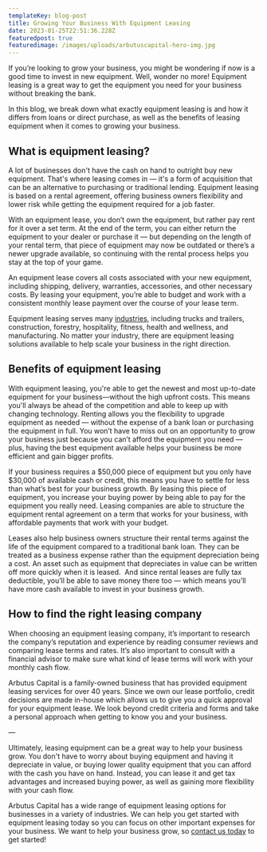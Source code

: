 ```yaml
---
templateKey: blog-post
title: Growing Your Business With Equipment Leasing
date: 2023-01-25T22:51:36.228Z
featuredpost: true
featuredimage: /images/uploads/arbutuscapital-hero-img.jpg
---
```

If you’re looking to grow your business, you might be wondering if now is a good time to invest in new equipment. Well, wonder no more! Equipment leasing is a great way to get the equipment you need for your business without breaking the bank. 

In this blog, we break down what exactly equipment leasing is and how it differs from loans or direct purchase, as well as the benefits of leasing equipment when it comes to growing your business.  

## What is equipment leasing?

A lot of businesses don't have the cash on hand to outright buy new equipment. That's where leasing comes in — it's a form of acquisition that can be an alternative to purchasing or traditional lending. Equipment leasing is based on a rental agreement, offering business owners flexibility and lower risk while getting the equipment required for a job faster. 

With an equipment lease, you don’t own the equipment, but rather pay rent for it over a set term. At the end of the term, you can either return the equipment to your dealer or purchase it — but depending on the length of your rental term, that piece of equipment may now be outdated or there’s a newer upgrade available, so continuing with the rental process helps you stay at the top of your game.

An equipment lease covers all costs associated with your new equipment, including shipping, delivery, warranties, accessories, and other necessary costs. By leasing your equipment, you’re able to budget and work with a consistent monthly lease payment over the course of your lease term. 

Equipment leasing serves many [industries](https://arbutuscapital.com/industries), including trucks and trailers, construction, forestry, hospitality, fitness, health and wellness, and manufacturing. No matter your industry, there are equipment leasing solutions available to help scale your business in the right direction.

## Benefits of equipment leasing

With equipment leasing, you're able to get the newest and most up-to-date equipment for your business—without the high upfront costs. This means you'll always be ahead of the competition and able to keep up with changing technology. Renting allows you the flexibility to upgrade equipment as needed — without the expense of a bank loan or purchasing the equipment in full. You won’t have to miss out on an opportunity to grow your business just because you can’t afford the equipment you need — plus, having the best equipment available helps your business be more efficient and gain bigger profits. 

If your business requires a $50,000 piece of equipment but you only have $30,000 of available cash or credit, this means you have to settle for less than what’s best for your business growth. By leasing this piece of equipment, you increase your buying power by being able to pay for the equipment you really need. Leasing companies are able to structure the equipment rental agreement on a term that works for your business, with affordable payments that work with your budget. 

Leases also help business owners structure their rental terms against the life of the equipment compared to a traditional bank loan. They can be treated as a business expense rather than the equipment depreciation being a cost. An asset such as equipment that depreciates in value can be written off more quickly when it is leased.  And since rental leases are fully tax deductible, you’ll be able to save money there too — which means you’ll have more cash available to invest in your business growth. 

## How to find the right leasing company

When choosing an equipment leasing company, it’s important to research the company’s reputation and experience by reading consumer reviews and comparing lease terms and rates. It’s also important to consult with a financial advisor to make sure what kind of lease terms will work with your monthly cash flow. 

Arbutus Capital is a family-owned business that has provided equipment leasing services for over 40 years. Since we own our lease portfolio, credit decisions are made in-house which allows us to give you a quick approval for your equipment lease. We look beyond credit criteria and forms and take a personal approach when getting to know you and your business. 

—

Ultimately, leasing equipment can be a great way to help your business grow. You don't have to worry about buying equipment and having it depreciate in value, or buying lower quality equipment that you can afford with the cash you have on hand. Instead, you can lease it and get tax advantages and increased buying power, as well as gaining more flexibility with your cash flow.

Arbutus Capital has a wide range of equipment leasing options for businesses in a variety of industries. We can help you get started with equipment leasing today so you can focus on other important expenses for your business. We want to help your business grow, so [contact us today](https://arbutuscapital.com/contact-us) to get started!